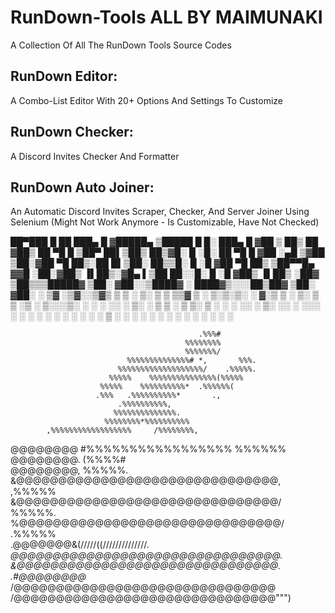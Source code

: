 # RunDown-Tools ALL BY MAIMUNAKI

A Collection Of All The RunDown Tools Source Codes

## **RunDown Editor:**

A Combo-List Editor With 20+ Options And Settings To Customize

## **RunDown Checker:**

A Discord Invites Checker And Formatter

## **RunDown Auto Joiner:**

An Automatic Discord Invites Scraper, Checker, And Server Joiner Using Selenium (Might Not Work Anymore - Is Customizable, Have Not Checked)

 ██▀███   █    ██  ███▄    █ ▓█████▄  ▒█████   █     █░ ███▄    █ 
▓██ ▒ ██▒ ██  ▓██▒ ██ ▀█   █ ▒██▀ ██▌▒██▒  ██▒▓█░ █ ░█░ ██ ▀█   █ 
▓██ ░▄█ ▒▓██  ▒██░▓██  ▀█ ██▒░██   █▌▒██░  ██▒▒█░ █ ░█ ▓██  ▀█ ██▒
▒██▀▀█▄  ▓▓█  ░██░▓██▒  ▐▌██▒░▓█▄   ▌▒██   ██░░█░ █ ░█ ▓██▒  ▐▌██▒
░██▓ ▒██▒▒▒█████▓ ▒██░   ▓██░░▒████▓ ░ ████▓▒░░░██▒██▓ ▒██░   ▓██░
░ ▒▓ ░▒▓░░▒▓▒ ▒ ▒ ░ ▒░   ▒ ▒  ▒▒▓  ▒ ░ ▒░▒░▒░ ░ ▓░▒ ▒  ░ ▒░   ▒ ▒ 
  ░▒ ░ ▒░░░▒░ ░ ░ ░ ░░   ░ ▒░ ░ ▒  ▒   ░ ▒ ▒░   ▒ ░ ░  ░ ░░   ░ ▒░
  ░░   ░  ░░░ ░ ░    ░   ░ ░  ░ ░  ░ ░ ░ ░ ▒    ░   ░     ░   ░ ░ 
   ░        ░              ░   ░        ░ ░      ░             ░ 
  ░    
  
  
                                              .%%%#                               
                                           %%%%%%%%                             
                                           %%%%%%%/                             
                              %%%%%%%%%%%%%%# *,       %%%.                     
                            %%%%%%%%%%%%%%%%%%%/    .%%%%%.                     
                          %%%%%    %%%%%%%%%%%%%%%(%%%%%                        
                        %%%%%    %%%%%%%%%%*  .%%%%%%(                          
                       .%%%   .%%%%%%%%%%*       .,                             
                            .%%%%%%%%%%,                                        
                           %%%%%%%%%%%%%%.                                      
                         %%%%%%%%*%%%%%%%%%%                                    
            ,%%%%%%%%%%%%%%%%%%     /%%%%%%%%,                                  
@@@@@@@@   #%%%%%%%%%%%%%%%%%          %%%%%%                                   
@@@@@@@@.                              (%%%%#                                   
@@@@@@@@,                              %%%%%.                                   
&@@@@@@@@@@@@@@@@@@@@@@@@@@@@@@@,     ,%%%%%                                    
&@@@@@@@@@@@@@@@@@@@@@@@@@@@@@@@/     %%%%%.                                    
%@@@@@@@@@@@@@@@@@@@@@@@@@@@@@@@/    .%%%%%                                     
                        .@@@@@@@&(/////((//////////////*.                       
                         @@@@@@@@@@@@@@@@@@@@@@@@@@@@@@@@.                      
                         &@@@@@@@@@@@@@@@@@@@@@@@@@@@@@@@.                      
                                               .#@@@@@@@@*                      
                                                /@@@@@@@@@@@@@@@@@@@@@@@@@@@@@@@
                                                /@@@@@@@@@@@@@@@@@@@@@@@@@@@@@@@""")
  
  
  
  
